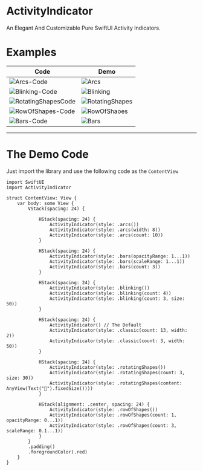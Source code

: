 # ActivityIndicator

An Elegant And Customizable Pure SwiftUI Activity Indicators.


# Examples

Code | Demo
--- | ---
![Arcs-Code][11] | ![Arcs][1]
![Blinking-Code][9] | ![Blinking][2]
![RotatingShapesCode][7] | ![RotatingShapes][3]
![RowOfShapes-Code][6] | ![RowOfShaoes][4]
![Bars-Code][10] | ![Bars][5]



  [1]: https://i.stack.imgur.com/kVFyr.gif
  [2]: https://i.stack.imgur.com/J9dvw.gif
  [3]: https://i.stack.imgur.com/zxoqs.gif
  [4]: https://i.stack.imgur.com/wFRVi.gif
  [5]: https://i.stack.imgur.com/2TwUG.gif
  [6]: https://i.stack.imgur.com/gdaNb.png
  [7]: https://i.stack.imgur.com/PRD5B.png
  [8]: https://i.stack.imgur.com/DMFLk.png
  [9]: https://i.stack.imgur.com/xalsy.png
  [10]: https://i.stack.imgur.com/YHkfX.png
  [11]: https://i.stack.imgur.com/XLPvH.png
  
  ---
# The Demo Code

Just import the library and use the following code as the `ContentView`

```
import SwiftUI
import ActivityIndicator

struct ContentView: View {
    var body: some View {
        VStack(spacing: 24) {

            HStack(spacing: 24) {
                ActivityIndicator(style: .arcs())
                ActivityIndicator(style: .arcs(width: 8))
                ActivityIndicator(style: .arcs(count: 10))
            }

            HStack(spacing: 24) {
                ActivityIndicator(style: .bars(opacityRange: 1...1))
                ActivityIndicator(style: .bars(scaleRange: 1...1))
                ActivityIndicator(style: .bars(count: 3))
            }

            HStack(spacing: 24) {
                ActivityIndicator(style: .blinking())
                ActivityIndicator(style: .blinking(count: 4))
                ActivityIndicator(style: .blinking(count: 3, size: 50))
            }

            HStack(spacing: 24) {
                ActivityIndicator() // The Default
                ActivityIndicator(style: .classic(count: 13, width: 2))
                ActivityIndicator(style: .classic(count: 3, width: 50))
            }

            HStack(spacing: 24) {
                ActivityIndicator(style: .rotatingShapes())
                ActivityIndicator(style: .rotatingShapes(count: 3, size: 30))
                ActivityIndicator(style: .rotatingShapes(content: AnyView(Text("🎃").fixedSize())))
            }

            HStack(alignment: .center, spacing: 24) {
                ActivityIndicator(style: .rowOfShapes())
                ActivityIndicator(style: .rowOfShapes(count: 1, opacityRange: 0...1))
                ActivityIndicator(style: .rowOfShapes(count: 3, scaleRange: 0.1...1))
            }
        }
        .padding()
        .foregroundColor(.red)
    }
}
```
